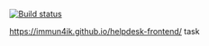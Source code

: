 [![Build status](https://ci.appveyor.com/api/projects/status/g99ahy4lba90f2fb?svg=true)](https://ci.appveyor.com/project/immun4ik/helpdesk-frontend)

https://immun4ik.github.io/helpdesk-frontend/ task


